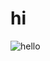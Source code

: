 # hi

<html>
  <style>
img {

border-radius: 50px 50px 50px 50px;
}

    
  </style>
  <body>
  
    
<img src="blob:chrome-untrusted://media-app/bb14b18d-e4e3-4569-a33c-9c0f25a883bf" alt="hello">
  
  
  </body>
</html>
